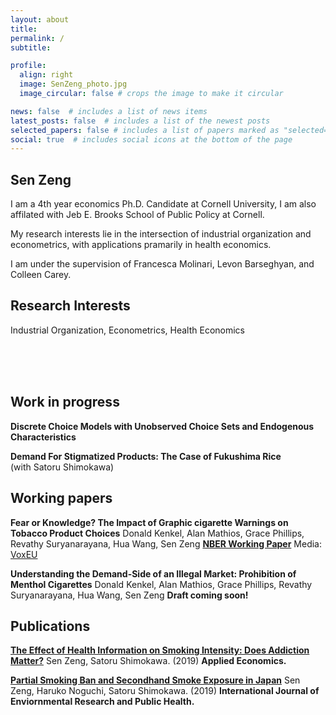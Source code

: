 ```yaml
---
layout: about
title:
permalink: /
subtitle:

profile:
  align: right
  image: SenZeng_photo.jpg
  image_circular: false # crops the image to make it circular

news: false  # includes a list of news items
latest_posts: false  # includes a list of the newest posts
selected_papers: false # includes a list of papers marked as "selected={true}"
social: true  # includes social icons at the bottom of the page
---
```


<!-- bundle exec jekyll serve
bin/deploy --user
git push -->

## **Sen Zeng**

I am a 4th year economics Ph.D. Candidate at Cornell University, I am also affilated with Jeb E. Brooks School of Public Policy at Cornell. 

My research interests lie in the intersection of industrial organization and econometrics, with applications pramarily in health economics. 

I am under the supervision of Francesca Molinari, Levon Barseghyan, and Colleen Carey.

## Research Interests

Industrial Organization, Econometrics, Health Economics

<!-- ### [CV](https://raw.githack.com/sen-zeng/sen-zeng.github.io/master/assets/pdf/CV_SenZeng.pdf) -->

<br><br><br>

## Work in progress

**Discrete Choice Models with Unobserved Choice Sets and Endogenous Characteristics**  

**Demand For Stigmatized Products: The Case of Fukushima Rice**  
(with Satoru Shimokawa)


## Working papers

**Fear or Knowledge? The Impact of Graphic cigarette Warnings on Tobacco Product Choices**
Donald Kenkel, Alan Mathios, Grace Phillips, Revathy Suryanarayana, Hua Wang, Sen Zeng
**[NBER Working Paper](https://www.nber.org/papers/w31534)**
Media: [VoxEU](https://cepr.org/voxeu/columns/fear-or-knowledge-impact-graphic-cigarette-warnings-tobacco-product-choices)

**Understanding the Demand-Side of an Illegal Market: Prohibition of Menthol Cigarettes**
Donald Kenkel, Alan Mathios, Grace Phillips, Revathy Suryanarayana, Hua Wang, Sen Zeng
**Draft coming soon!**

## Publications

**[The Effect of Health Information on Smoking Intensity: Does Addiction Matter?](https://doi.org/10.1080/00036846.2019.1691141)**
Sen Zeng, Satoru Shimokawa. (2019)
**Applied Economics.**

**[Partial Smoking Ban and Secondhand Smoke Exposure in Japan](https://doi.org/10.3390/ijerph16152804)**
Sen Zeng, Haruko Noguchi, Satoru Shimokawa. (2019)
**International Journal of Enviornmental Research and Public Health.**
